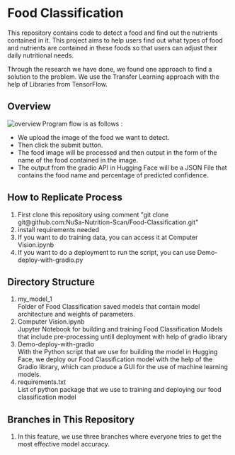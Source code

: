 <h1>Food Classification</h1>
<p>
This repository contains code to detect a food and find out the nutrients contained in it. This project aims to help users find out what types of food and nutrients are contained in these foods so that users can adjust their daily nutritional needs.

Through the research we have done, we found one approach to find a solution to the problem. We use the Transfer Learning approach with the help of Libraries from TensorFlow.
</p>

<h2>Overview</h2>
<p><img align="left" src="https://github.com/NuSa-Nutrition-Scan/Food-Detection/assets/81479217/61e4be79-ade6-4cd4-90a5-69ecc4c4965c" alt="overview" /></p>
<p>Program flow is as follows :</p>
<ul>
  <li>We upload the image of the food we want to detect.</li>
  <li>Then click the submit button.</li>
  <li>The food image will be processed and then output in the form of the name of the food contained in the image.</li>
  <li>The output from the gradio API in Hugging Face will be a JSON File that contains the food name and percentage of predicted confidence.</li>
</ul>

<h2>How to Replicate Process</h2>
<ol>
  <li>First clone this repository using comment "git clone git@github.com:NuSa-Nutrition-Scan/Food-Classification.git"</li>
  <li>install requirements needed</li>
  <li>If you want to do training data, you can access it at Computer Vision.ipynb</li>
  <li>If you want to do a deployment to run the script, you can use Demo-deploy-with-gradio.py</li>
</ol>

<h2>Directory Structure</h2>
<ol>
  <li>my_model_1</li>
  Folder of Food Classification saved models that contain model architecture and weights of parameters.
  
  <li>Computer Vision.ipynb</li>
  Jupyter Notebook for building and training Food Classification Models that include pre-processing untill deployment with help of gradio library
  
  <li>Demo-deploy-with-gradio</li>
  With the Python script that we use for building the model in Hugging Face, we deploy our Food Classification model with the help of the Gradio library, which can
  produce a GUI for the use of machine learning models.
  
  <li>requirements.txt</li>
  List of python package that we use to training and deploying our food classification model
</ol>


<h2>Branches in This Repository</h2>
<ol>
  <li>In this feature, we use three branches where everyone tries to get the most effective model accuracy.</li>
</ol>



